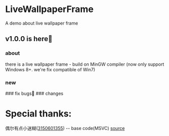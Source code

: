 # LiveWallpaperFrame
A demo about live wallpaper frame
## v1.0.0 is here🧵
### about
there is a live wallpaper frame - build on MinGW compiler
(now only support Windows 8+. we're fix compatible of Win7)
### new
<first version>
### fix bugs🐛
<first version>
### changes
<first version>

# Special thanks:
偶尔有点小迷糊([3150601355](https://github.com/3150601355)) -- base code(MSVC) [source](https://github.com/3150601355/VideoWallPaperDemo)
